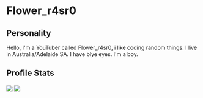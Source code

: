 # Flower_r4sr0
## Personality
Hello, I'm a YouTuber called Flower_r4sr0, i like coding random things.
I live in Australia/Adelaide SA.
I have blye eyes.
I'm a boy.
## Profile Stats
<img align="center" src="https://github-readme-stats.vercel.app/api?username=Flowerr4sr0&show_icons=true&include_all_commits=true&theme=buefy&hide_border=true">
<img align="center" src="https://github-readme-stats.vercel.app/api/top-langs/?username=Flowerr4sr0&layout=compact&theme=buefy&hide_border=true">
